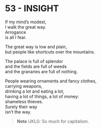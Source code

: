 # 53 - INSIGHT



If my mind’s modest,  
I walk the great way.  
Arrogance  
is all I fear.  

The great way is low and plain,  
but people like shortcuts over the mountains.  

The palace is full of splendor  
and the fields are full of weeds  
and the granaries are full of nothing.  

People wearing ornaments and fancy clothes,  
carrying weapons,  
drinking a lot and eating a lot,  
having a lot of things, a lot of money:  
shameless thieves.  
Surely their way  
isn’t the way.  


> **Note** UKLG: So much for capitalism.  

